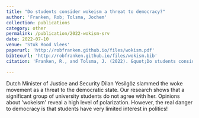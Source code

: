 ```yaml
---
title: "Do students consider wokeism a threat to democracy?"
author: 'Franken, Rob; Tolsma, Jochem'
collection: publications
category: other
permalink: /publication/2022-wokism-srv
date: 2022-07-10
venue: 'Stuk Rood Vlees'
paperurl: 'http://robfranken.github.io/files/wokism.pdf'
bibtexurl: 'http://robfranken.github.io/files/wokism.bib'
citation: 'Franken, R., and Tolsma, J. (2022). &quot;Do students consider wokeism a threat to democracy?&quot; <i>Stuk Rood Vlees</i>.'

---
```


Dutch Minister of Justice and Security Dilan Yesilgöz slammed the woke movement as a threat to the democratic state. Our research shows that a significant group of university students do not agree with her. Opinions about 'wokeism' reveal a high level of polarization. However, the real danger to democracy is that students have very limited interest in politics!